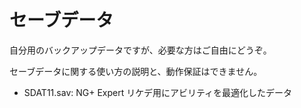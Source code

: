 # セーブデータ

自分用のバックアップデータですが、必要な方はご自由にどうぞ。

セーブデータに関する使い方の説明と、動作保証はできません。

- SDAT11.sav: NG+ Expert リケデ用にアビリティを最適化したデータ

